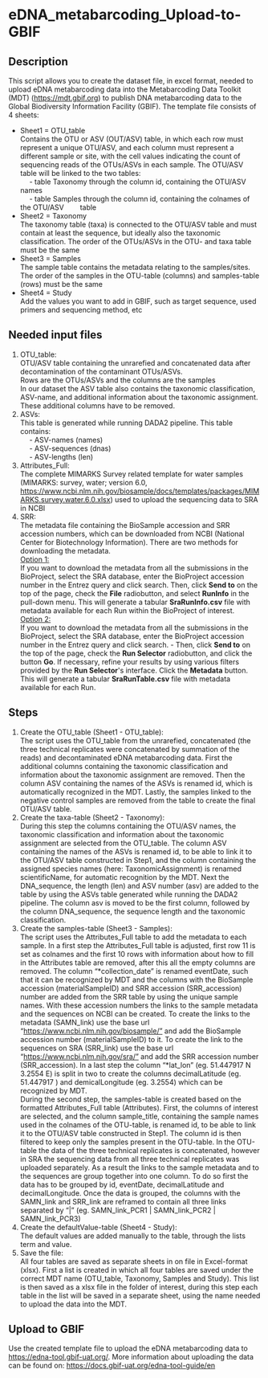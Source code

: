 # eDNA_metabarcoding_Upload-to-GBIF

## Description
This script allows you to create the dataset file, in excel format, needed to upload eDNA metabarcoding data into the Metabarcoding Data Toolkit (MDT) (https://mdt.gbif.org) to publish DNA metabarcoding data to the Global Biodiversity Information Facility (GBIF). The template file consists of 4 sheets:
* Sheet1 = OTU_table\
Contains the OTU or ASV (OUT/ASV) table, in which each row must represent a unique OTU/ASV, and each column must represent a different sample or site, with the cell values indicating the count of sequencing reads of the OTUs/ASVs in each sample. The OTU/ASV table will be linked to the two tables:\
&emsp; - table Taxonomy through the column id, containing the OTU/ASV names\
&emsp; - table Samples through the column id, containing the colnames of the OTU/ASV
&emsp;&emsp;table
* Sheet2 = Taxonomy\
The taxonomy table (taxa) is connected to the OTU/ASV table and must contain at least the sequence, but ideally also the taxonomic classification. The order of the OTUs/ASVs in the OTU- and taxa table must be the same 
* Sheet3 = Samples\
The sample table contains the metadata relating to the samples/sites. The order of the samples in the OTU-table (columns) and samples-table (rows) must be the same 
* Sheet4 = Study\
Add the values you want to add in GBIF, such as target sequence, used primers and sequencing method, etc

## Needed input files
1. OTU_table:\
OTU/ASV table containing the unrarefied and concatenated data after decontamination of the contaminant OTUs/ASVs.\
Rows are the OTUs/ASVs and the columns are the samples\
In our dataset the ASV table also contains the taxonomic classification, ASV-name, and additional information about the taxonomic assignment. These additional columns have to be removed.
2. ASVs:\
This table is generated while running DADA2 pipeline. This table contains:\
&emsp; - ASV-names (names)\
&emsp; - ASV-sequences (dnas)\
&emsp; - ASV-lengths (len)
3. Attributes_Full:\
The complete MIMARKS Survey related template for water samples (MIMARKS: survey, water; version 6.0, https://www.ncbi.nlm.nih.gov/biosample/docs/templates/packages/MIMARKS.survey.water.6.0.xlsx) used to upload the sequencing data to SRA in NCBI
4. SRR:\
The metadata file containing the BioSample accession and SRR accession numbers, which can be downloaded from NCBI (National Center for Biotechnology Information). There are two methods for downloading the metadata.\
<ins>Option 1:</ins>\
If you want to download the metadata from all the submissions in the BioProject, select the SRA database, enter the BioProject accession number in the Entrez query and click search. Then, click **Send to** on the top of the page, check the **File** radiobutton, and select **RunInfo** in the pull-down menu. This will generate a tabular **SraRunInfo.csv** file with metadata available for each Run within the BioProject of interest.\
<ins>Option 2:</ins>\
If you want to download the metadata from all the submissions in the BioProject, select the SRA database, enter the BioProject accession number in the Entrez query and click search. -	Then, click **Send to** on the top of the page, check the **Run Selector** radiobutton, and click the button **Go**. If necessary, refine your results by using various filters provided by the **Run Selector**'s interface. Click the **Metadata** button. This will generate a tabular **SraRunTable.csv** file with metadata available for each Run.
## Steps
1. Create the OTU_table (Sheet1 - OTU_table):\
The script uses the OTU_table from the unrarefied, concatenated (the three technical replicates were concatenated by summation of the reads) and decontaminated eDNA metabarcoding data. First the additional columns containing the taxonomic classification and information about the taxonomic assignment are removed. Then the column ASV containing the names of the ASVs is renamed id, which is automatically recognized in the MDT. Lastly, the samples linked to the negative control samples are removed from the table to create the final OTU/ASV table.
2. Create the taxa-table (Sheet2 - Taxonomy):\
During this step the columns containing the OTU/ASV names, the taxonomic classification and information about the taxonomic assignment are selected from the OTU_table. The column ASV containing the names of the ASVs is renamed id, to be able to link it to the OTU/ASV table constructed in Step1, and the column containing the assigned species names (here: TaxonomicAssignment) is renamed scientificName, for automatic recognition by the MDT. Next the DNA_sequence, the length (len) and ASV number (asv) are added to the table by using the ASVs table generated while running the DADA2 pipeline. The column asv is moved to be the first column, followed by the column DNA_sequence, the sequence length and the taxonomic classification.
3. Create the samples-table (Sheet3 - Samples):\
The script uses the Attributes_Full table to add the metadata to each sample. 
In a first step the Attributes_Full table is adjusted, first row 11 is set as colnames and the first 10 rows with information about how to fill in the Attributes table are removed, after this all the empty columns are removed. The column “*collection_date” is renamed eventDate, such that it can be recognized by MDT and the columns with the BioSample accession (materialSampleID) and SRR accession (SRR_accession) number are added from the SRR table by using the unique sample names. With these accession numbers the links to the sample metadata and the sequences on NCBI can be created. To create the links to the metadata (SAMN_link) use the base url “https://www.ncbi.nlm.nih.gov/biosample/” and add the BioSample accession number (materialSampleID) to it. To create the link to the sequences on SRA (SRR_link) use the base url “https://www.ncbi.nlm.nih.gov/sra/” and add the SRR accession number (SRR_accession). In a last step the column “*lat_lon” (eg. 51.447917 N 3.2554 E) is split in two to create the columns decimalLatitude (eg. 51.447917 ) and demicalLongitude (eg. 3.2554) which can be recognized by MDT.\
During the second step, the samples-table is created based on the formatted Attributes_Full table (Attributes). First, the columns of interest are selected, and the column sample_title, containing the sample names used in the colnames of the OTU-table, is renamed id, to be able to link it to the OTU/ASV table constructed in Step1. The column id is then filtered to keep only the samples present in the OTU-table. In the OTU-table the data of the three technical replicates is concatenated, however in SRA the sequencing data from all three technical replicates was uploaded separately. As a result the links to the sample metadata and to the sequences are group together into one column. To do so first the data has to be grouped by id, eventDate, decimalLatitude and decimalLongitude. Once the data is grouped, the columns with the SAMN_link and SRR_link are reframed to contain all three links separated by “|” (eg. SAMN_link_PCR1 | SAMN_link_PCR2 | SAMN_link_PCR3)
5. Create the defaultValue-table (Sheet4 - Study):\
The default values are added manually to the table, through the lists term and value.
6. Save the file:\
All four tables are saved as separate sheets in on file in Excel-format (xlsx).
First a list is created in which all four tables are saved under the correct MDT name (OTU_table, Taxonomy, Samples and Study). This list is then saved as a xlsx file in the folder of interest, during this step each table in the list will be saved in a separate sheet, using the name needed to upload the data into the MDT.

## Upload to GBIF
Use the created template file to upload the eDNA metabarcoding data to https://edna-tool.gbif-uat.org/. More information about uploading the data can be found on: https://docs.gbif-uat.org/edna-tool-guide/en

